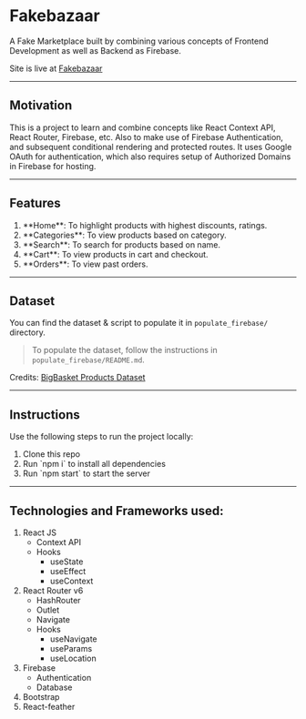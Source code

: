 # Fakebazaar

A Fake Marketplace built by combining various concepts of Frontend Development as well as Backend as Firebase.

Site is live at [Fakebazaar](https://athi223.github.io/fakebazaar/)

<hr />

## Motivation

This is a project to learn and combine concepts like React Context API, React Router, Firebase, etc. Also to make use of Firebase Authentication, and subsequent conditional rendering and protected routes. It uses Google OAuth for authentication, which also requires setup of Authorized Domains in Firebase for hosting.

<hr />

## Features

<ol>
	<li>**Home**: To highlight products with highest discounts, ratings.</li>
	<li>**Categories**: To view products based on category.</li>
	<li>**Search**: To search for products based on name.</li>
	<li>**Cart**: To view products in cart and checkout.</li>
	<li>**Orders**: To view past orders.</li>
</ol>

<hr />

## Dataset

You can find the dataset & script to populate it in `populate_firebase/` directory.

> To populate the dataset, follow the instructions in `populate_firebase/README.md`.

Credits: [BigBasket Products Dataset](https://www.kaggle.com/datasets/hetulmehta/bigbasket-products-dataset)

<hr />

## Instructions

Use the following steps to run the project locally:

<ol>
	<li>Clone this repo</li>
	<li>Run `npm i` to install all dependencies</li>
	<li>Run `npm start` to start the server</li>
</ol>

<hr />

## Technologies and Frameworks used:

<ol>
	<li>React JS
		<ul>
			<li>Context API</li>
			<li>Hooks
				<ul>
					<li>useState</li>
					<li>useEffect</li>
					<li>useContext</li>
				</ul>
			</li>
		</ul>
	</li>
	<li>React Router v6
		<ul>
			<li>HashRouter</li>
			<li>Outlet</li>
			<li>Navigate</li>
			<li>Hooks
				<ul>
					<li>useNavigate</li>
					<li>useParams</li>
					<li>useLocation</li>
				</ul>
			</li>
		</ul>
	</li>
	<li>Firebase
		<ul>
			<li>Authentication</li>
			<li>Database</li>
		</ul>
	</li>
	<li>Bootstrap</li>
	<li>React-feather</li>
</ol>
